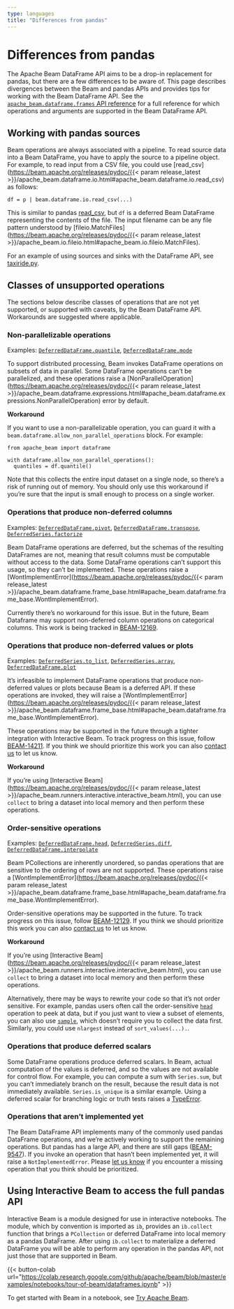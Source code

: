 ```yaml
---
type: languages
title: "Differences from pandas"
---
```

<!--
Licensed under the Apache License, Version 2.0 (the "License");
you may not use this file except in compliance with the License.
You may obtain a copy of the License at

http://www.apache.org/licenses/LICENSE-2.0

Unless required by applicable law or agreed to in writing, software
distributed under the License is distributed on an "AS IS" BASIS,
WITHOUT WARRANTIES OR CONDITIONS OF ANY KIND, either express or implied.
See the License for the specific language governing permissions and
limitations under the License.
-->

# Differences from pandas

The Apache Beam DataFrame API aims to be a drop-in replacement for pandas, but there are a few differences to be aware of. This page describes divergences between the Beam and pandas APIs and provides tips for working with the Beam DataFrame API. See the [`apache_beam.dataframe.frames` API reference](https://beam.apache.org/releases/pydoc/current/apache_beam.dataframe.frames.html) for a full reference for which operations and arguments are supported in the Beam DataFrame API.

## Working with pandas sources

Beam operations are always associated with a pipeline. To read source data into a Beam DataFrame, you have to apply the source to a pipeline object. For example, to read input from a CSV file, you could use [read_csv](https://beam.apache.org/releases/pydoc/{{< param release_latest >}}/apache_beam.dataframe.io.html#apache_beam.dataframe.io.read_csv) as follows:

    df = p | beam.dataframe.io.read_csv(...)

This is similar to pandas [read_csv](https://pandas.pydata.org/pandas-docs/stable/reference/api/pandas.read_csv.html), but `df` is a deferred Beam DataFrame representing the contents of the file. The input filename can be any file pattern understood by [fileio.MatchFiles](https://beam.apache.org/releases/pydoc/{{< param release_latest >}}/apache_beam.io.fileio.html#apache_beam.io.fileio.MatchFiles).

For an example of using sources and sinks with the DataFrame API, see [taxiride.py](https://github.com/apache/beam/blob/master/sdks/python/apache_beam/examples/dataframe/taxiride.py).

## Classes of unsupported operations

The sections below describe classes of operations that are not yet supported, or supported with caveats, by the Beam DataFrame API. Workarounds are suggested where applicable.

### Non-parallelizable operations

Examples:
[`DeferredDataFrame.quantile`](https://beam.apache.org/releases/pydoc/current/apache_beam.dataframe.frames.html#apache_beam.dataframe.frames.DeferredDataFrame.quantile),
[`DeferredDataFrame.mode`](https://beam.apache.org/releases/pydoc/current/apache_beam.dataframe.frames.html#apache_beam.dataframe.frames.DeferredDataFrame.mode)

To support distributed processing, Beam invokes DataFrame operations on subsets of data in parallel. Some DataFrame operations can’t be parallelized, and these operations raise a [NonParallelOperation](https://beam.apache.org/releases/pydoc/{{< param release_latest >}}/apache_beam.dataframe.expressions.html#apache_beam.dataframe.expressions.NonParallelOperation) error by default.

**Workaround**

If you want to use a non-parallelizable operation, you can guard it with a `beam.dataframe.allow_non_parallel_operations` block. For example:

    from apache_beam import dataframe

    with dataframe.allow_non_parallel_operations():
      quantiles = df.quantile()

Note that this collects the entire input dataset on a single node, so there’s a risk of running out of memory. You should only use this workaround if you’re sure that the input is small enough to process on a single worker.

### Operations that produce non-deferred columns

Examples:
[`DeferredDataFrame.pivot`](https://beam.apache.org/releases/pydoc/current/apache_beam.dataframe.frames.html#apache_beam.dataframe.frames.DeferredDataFrame.pivot),
[`DeferredDataFrame.transpose`](https://beam.apache.org/releases/pydoc/current/apache_beam.dataframe.frames.html#apache_beam.dataframe.frames.DeferredDataFrame.transpose),
[`DeferredSeries.factorize`](https://beam.apache.org/releases/pydoc/current/apache_beam.dataframe.frames.html#apache_beam.dataframe.frames.DeferredSeries.factorize)

Beam DataFrame operations are deferred, but the schemas of the resulting DataFrames are not, meaning that result columns must be computable without access to the data. Some DataFrame operations can’t support this usage, so they can’t be implemented. These operations raise a [WontImplementError](https://beam.apache.org/releases/pydoc/{{< param release_latest >}}/apache_beam.dataframe.frame_base.html#apache_beam.dataframe.frame_base.WontImplementError).

<!-- TODO(BEAM-12169): Document the use of categorical columns as a workaround -->
Currently there’s no workaround for this issue. But in the future, Beam Dataframe may support non-deferred column operations on categorical columns. This work is being tracked in [BEAM-12169](https://github.com/apache/beam/issues/20958).

### Operations that produce non-deferred values or plots

Examples:
[`DeferredSeries.to_list`](https://beam.apache.org/releases/pydoc/current/apache_beam.dataframe.frames.html#apache_beam.dataframe.frames.DeferredSeries.to_list),
[`DeferredSeries.array`](https://beam.apache.org/releases/pydoc/current/apache_beam.dataframe.frames.html#apache_beam.dataframe.frames.DeferredSeries.array),
[`DeferredDataFrame.plot`](https://beam.apache.org/releases/pydoc/current/apache_beam.dataframe.frames.html#apache_beam.dataframe.frames.DeferredDataFrame.plot)

It’s infeasible to implement DataFrame operations that produce non-deferred values or plots because Beam is a deferred API. If these operations are invoked, they will raise a [WontImplementError](https://beam.apache.org/releases/pydoc/{{< param release_latest >}}/apache_beam.dataframe.frame_base.html#apache_beam.dataframe.frame_base.WontImplementError).

These operations may be supported in the future through a tighter integration
with Interactive Beam. To track progress on this issue, follow
[BEAM-14211](https://github.com/apache/beam/issues/21638). If you think we
should prioritize this work you can also [contact
us](https://beam.apache.org/community/contact-us/) to let us know.

**Workaround**

If you’re using [Interactive Beam](https://beam.apache.org/releases/pydoc/{{< param release_latest >}}/apache_beam.runners.interactive.interactive_beam.html), you can use `collect` to bring a dataset into local memory and then perform these operations.

### Order-sensitive operations

Examples:
[`DeferredDataFrame.head`](https://beam.apache.org/releases/pydoc/current/apache_beam.dataframe.frames.html#apache_beam.dataframe.frames.DeferredDataFrame.head),
[`DeferredSeries.diff`](https://beam.apache.org/releases/pydoc/current/apache_beam.dataframe.frames.html#apache_beam.dataframe.frames.DeferredSeries.diff),
[`DeferredDataFrame.interpolate`](https://beam.apache.org/releases/pydoc/current/apache_beam.dataframe.frames.html#apache_beam.dataframe.frames.DeferredDataFrame.interpolate)

Beam PCollections are inherently unordered, so pandas operations that are sensitive to the ordering of rows are not supported. These operations raise a [WontImplementError](https://beam.apache.org/releases/pydoc/{{< param release_latest >}}/apache_beam.dataframe.frame_base.html#apache_beam.dataframe.frame_base.WontImplementError).

Order-sensitive operations may be supported in the future. To track progress on this issue, follow [BEAM-12129](https://github.com/apache/beam/issues/20862). If you think we should prioritize this work you can also [contact us](https://beam.apache.org/community/contact-us/) to let us know.

**Workaround**

If you’re using [Interactive Beam](https://beam.apache.org/releases/pydoc/{{< param release_latest >}}/apache_beam.runners.interactive.interactive_beam.html), you can use `collect` to bring a dataset into local memory and then perform these operations.

Alternatively, there may be ways to rewrite your code so that it’s not order sensitive. For example, pandas users often call the order-sensitive [`head`](https://pandas.pydata.org/docs/reference/api/pandas.DataFrame.head.html) operation to peek at data, but if you just want to view a subset of elements, you can also use [`sample`](https://pandas.pydata.org/docs/reference/api/pandas.DataFrame.sample.html), which doesn’t require you to collect the data first. Similarly, you could use `nlargest` instead of `sort_values(...).`.

### Operations that produce deferred scalars

Some DataFrame operations produce deferred scalars. In Beam, actual computation of the values is deferred, and so the values are not available for control flow. For example, you can compute a sum with `Series.sum`, but you can’t immediately branch on the result, because the result data is not immediately available. `Series.is_unique` is a similar example. Using a deferred scalar for branching logic or truth tests raises a [TypeError](https://github.com/apache/beam/blob/b908f595101ff4f21439f5432514005394163570/sdks/python/apache_beam/dataframe/frame_base.py#L117).

### Operations that aren’t implemented yet

The Beam DataFrame API implements many of the commonly used pandas DataFrame operations, and we’re actively working to support the remaining operations. But pandas has a large API, and there are still gaps ([BEAM-9547](https://github.com/apache/beam/issues/20318)). If you invoke an operation that hasn’t been implemented yet, it will raise a `NotImplementedError`. Please [let us know](https://beam.apache.org/community/contact-us/) if you encounter a missing operation that you think should be prioritized.

## Using Interactive Beam to access the full pandas API

Interactive Beam is a module designed for use in interactive notebooks. The module, which by convention is imported as `ib`, provides an `ib.collect` function that brings a `PCollection` or deferred DataFrame into local memory as a pandas DataFrame. After using `ib.collect` to materialize a deferred DataFrame you will be able to perform any operation in the pandas API, not just those that are supported in Beam.

{{< button-colab url="https://colab.research.google.com/github/apache/beam/blob/master/examples/notebooks/tour-of-beam/dataframes.ipynb" >}}

To get started with Beam in a notebook, see [Try Apache Beam](https://beam.apache.org/get-started/try-apache-beam/).
